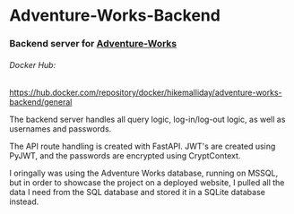 # Adventure-Works-Backend
### Backend server for [Adventure-Works](https://github.com/hikemalliday/Adventure-Works)

###### Docker Hub:
https://hub.docker.com/repository/docker/hikemalliday/adventure-works-backend/general

The backend server handles all query logic, log-in/log-out logic, as well as usernames and passwords. 

The API route handling is created with FastAPI. JWT's are created using PyJWT, and the passwords are encrypted using CryptContext. 

I oringally was using the Adventure Works database, running on MSSQL, but in order to showcase the project on a deployed website, I pulled all the data I need from the SQL database and stored it in a SQLite database instead.
